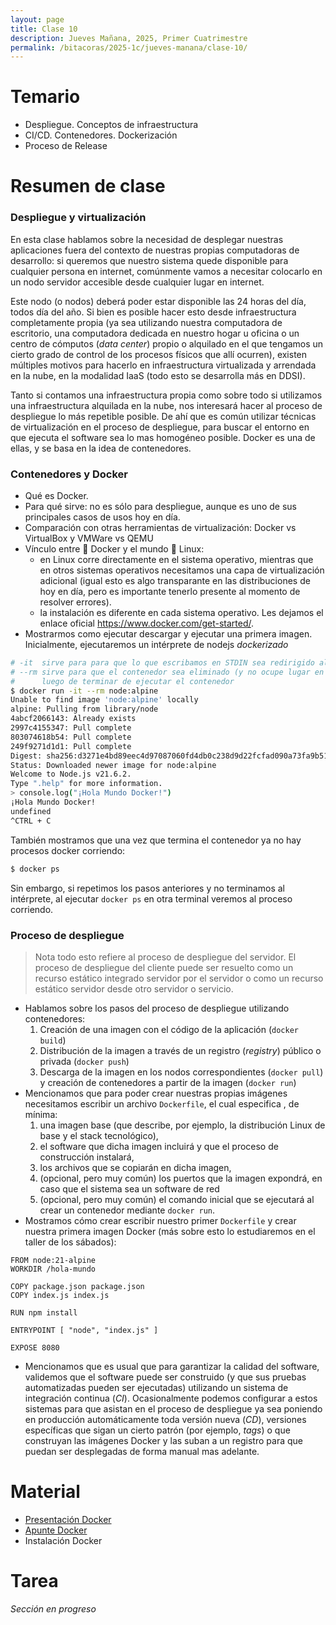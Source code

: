 ```yaml
---
layout: page
title: Clase 10
description: Jueves Mañana, 2025, Primer Cuatrimestre
permalink: /bitacoras/2025-1c/jueves-manana/clase-10/
---
```


# Temario

 * Despliegue. Conceptos de infraestructura
 * CI/CD. Contenedores. Dockerización
 * Proceso de Release

# Resumen de clase

### Despliegue y virtualización

En esta clase hablamos sobre la necesidad de desplegar nuestras aplicaciones fuera del contexto de nuestras propias computadoras de desarrollo: si queremos que nuestro sistema quede disponible para cualquier persona en internet, comúnmente vamos a necesitar colocarlo en un nodo servidor accesible desde cualquier lugar en internet.

Este nodo (o nodos) deberá poder estar disponible las 24 horas del día, todos día del año. Si bien es posible hacer esto desde infraestructura completamente propia (ya sea utilizando nuestra computadora de escritorio, una computadora dedicada en nuestro hogar u oficina o un centro de cómputos (_data center_) propio o alquilado en el que tengamos un cierto grado de control de los procesos físicos que allí ocurren), existen múltiples motivos para hacerlo en infraestructura virtualizada y arrendada en la nube, en la modalidad IaaS (todo esto se desarrolla más en DDSI).

Tanto si contamos una infraestructura propia como sobre todo si utilizamos una infraestructura alquilada en la nube, nos interesará hacer al proceso de despliegue lo más repetible posible. De ahí que es común utilizar técnicas de virtualización en el proceso de despliegue, para buscar el entorno en que ejecuta el software sea lo mas homogéneo posible. Docker es una de ellas, y se basa en la idea de contenedores.

### Contenedores y Docker

  * Qué es Docker.
  * Para qué sirve: no es sólo para despliegue, aunque es uno de sus principales casos de usos hoy en día.
  * Comparación con otras herramientas de virtualización: Docker vs VirtualBox y VMWare vs QEMU
  * Vínculo entre 🐋 Docker y el mundo 🐧 Linux:
    - en Linux corre directamente en el sistema operativo, mientras que en otros sistemas operativos necesitamos una capa de virtualización adicional (igual esto es algo transparante en las distribuciones de hoy en día, pero es importante tenerlo presente al momento de resolver errores).
    - la instalación es diferente en cada sistema operativo. Les dejamos el enlace oficial https://www.docker.com/get-started/.
  * Mostrarmos como ejecutar descargar y ejecutar una primera imagen. Inicialmente, ejecutaremos un intérprete de nodejs _dockerizado_

```bash
# -it  sirve para para que lo que escribamos en STDIN sea redirigido al STDIN del contenedor
# --rm sirve para que el contenedor sea eliminado (y no ocupe lugar en nuestro disco innecesariamente)
#      luego de terminar de ejecutar el contenedor
$ docker run -it --rm node:alpine
Unable to find image 'node:alpine' locally
alpine: Pulling from library/node
4abcf2066143: Already exists
2997c4155347: Pull complete
803074618b54: Pull complete
249f9271d1d1: Pull complete
Digest: sha256:d3271e4bd89eec4d97087060fd4db0c238d9d22fcfad090a73fa9b5128699888
Status: Downloaded newer image for node:alpine
Welcome to Node.js v21.6.2.
Type ".help" for more information.
> console.log("¡Hola Mundo Docker!")
¡Hola Mundo Docker!
undefined
^CTRL + C
```

También mostramos que una vez que termina el contenedor ya no hay procesos docker corriendo:

```bash
$ docker ps
```

Sin embargo, si repetimos los pasos anteriores y no terminamos al intérprete, al ejecutar `docker ps` en otra terminal veremos al proceso corriendo.

### Proceso de despliegue

> Nota todo esto refiere al proceso de despliegue del servidor. El proceso de despliegue del cliente puede ser resuelto como
> un recurso estático integrado servidor por el servidor o como un recurso estático servidor desde otro servidor o servicio.

 * Hablamos sobre los pasos del proceso de despliegue utilizando contenedores:
    1. Creación de una imagen con el código de la aplicación (`docker build`)
    2. Distribución de la imagen a través de un registro (_registry_) público o privada (`docker push`)
    3. Descarga de la imagen en los nodos correspondientes (`docker pull`) y creación de contenedores a partir de la imagen (`docker run`)
 * Mencionamos que para poder crear nuestras propias imágenes necesitamos escribir un archivo `Dockerfile`, el cual especifica , de mínima:
    1. una imagen base (que describe, por ejemplo, la distribución Linux de base y el stack tecnológico),
    2. el software que dicha imagen incluirá y que el proceso de construcción instalará,
    3. los archivos que se copiarán en dicha imagen,
    4. (opcional, pero muy común) los puertos que la imagen expondrá, en caso que el sistema sea un software de red
    5. (opcional, pero muy común) el comando inicial que se ejecutará al crear un contenedor mediante `docker run`.
 * Mostramos cómo crear escribir nuestro primer `Dockerfile` y crear nuestra primera imagen Docker (más sobre esto lo estudiaremos en el taller de los sábados):

```Dockefile
FROM node:21-alpine
WORKDIR /hola-mundo

COPY package.json package.json
COPY index.js index.js

RUN npm install

ENTRYPOINT [ "node", "index.js" ]

EXPOSE 8080
```

 * Mencionamos que es usual que para garantizar la calidad del software, validemos que el software puede ser construido (y que sus pruebas automatizadas pueden ser ejecutadas) utilizando un sistema de integración continua (_CI_). Ocasionalmente podemos configurar a estos sistemas para que asistan en el proceso de despliegue ya sea poniendo en producción automáticamente toda versión nueva (_CD_), versiones específicas que sigan un cierto patrón (por ejemplo, _tags_) o que construyan las imágenes Docker y las suban a un registro para que puedan ser desplegadas de forma manual mas adelante.

# Material

* [Presentación Docker](....)
* [Apunte Docker](...)
* Instalación Docker

# Tarea

_Sección en progreso_